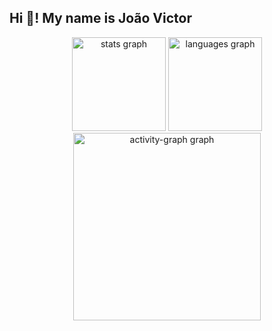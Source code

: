 
<h2 align="left">Hi 👋! My name is João Victor </h2>

<div align="center">
  <img src="https://github-readme-stats.vercel.app/api?username=Jvcamposc&hide_title=false&hide_rank=false&show_icons=true&include_all_commits=true&count_private=true&disable_animations=false&theme=gruvbox_light&locale=en&hide_border=false&order=1" height="150" alt="stats graph"  />
  <img src="https://github-readme-stats.vercel.app/api/top-langs?username=Jvcamposc&locale=en&hide_title=false&layout=compact&card_width=320&langs_count=5&theme=gruvbox_light&hide_border=false&order=2" height="150" alt="languages graph"  />
  <img src="https://github-readme-activity-graph.vercel.app/graph?username=Jvcamposc&radius=16&theme=gruvbox&area=true&order=5" height="300" alt="activity-graph graph"  />
</div>
